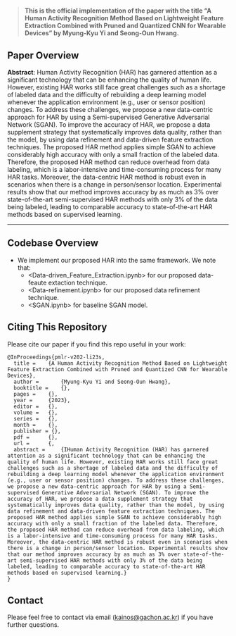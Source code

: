 # 


>**This is the official implementation of the paper with the title “A Human Activity Recognition Method Based on Lightweight Feature Extraction Combined with Pruned and Quantized CNN for Wearable Devices” by Myung-Kyu Yi and Seong-Oun Hwang.**

## Paper Overview

**Abstract**: Human Activity Recognition (HAR) has garnered attention as a significant technology that can be enhancing the quality of human life. However, existing HAR works still face great challenges such as a shortage of labeled data and the difficulty of rebuilding a deep learning model whenever the application environment (e.g., user or sensor position) changes. To address these challenges, we propose a new data-centric approach for HAR by using a Semi-supervised Generative Adversarial Network (SGAN). To improve the accuracy of HAR, we propose a data supplement strategy that systematically improves data quality, rather than the model, by using data refinement and data-driven feature extraction techniques. The proposed HAR method applies simple SGAN to achieve considerably high accuracy with only a small fraction of the labeled data. Therefore, the proposed HAR method can reduce overhead from data labeling, which is a labor-intensive and time-consuming process for many HAR tasks. Moreover, the data-centric HAR method is robust even in scenarios when there is a change in person/sensor location. Experimental results show that our method improves accuracy by as much as 3% over state-of-the-art semi-supervised HAR methods with only 3% of the data being labeled, leading to comparable accuracy to state-of-the-art HAR methods based on supervised learning.

---
## Codebase Overview
- We implement our proposed HAR into the same framework. We note that:
  - <Data-driven_Feature_Extraction.ipynb> for our proposed data-feaute extaction technique.
  - <Data-refinement.ipynb> for our proposed data refinement technique.
  - <SGAN.ipynb> for baseline SGAN model. 
  
## Citing This Repository

Please cite our paper if you find this repo useful in your work:

```
@InProceedings{pmlr-v202-li23s,
  title = 	 {A Human Activity Recognition Method Based on Lightweight Feature Extraction Combined with Pruned and Quantized CNN for Wearable Devices},
  author =       {Myung-Kyu Yi and Seong-Oun Hwang},
  booktitle = 	 {},
  pages = 	 {},
  year = 	 {2023},
  editor = 	 {},
  volume = 	 {},
  series = 	 {},
  month = 	 {},
  publisher = {},
  pdf = 	 {},
  url = 	 {,
  abstract = 	 {IHuman Activity Recognition (HAR) has garnered attention as a significant technology that can be enhancing the quality of human life. However, existing HAR works still face great challenges such as a shortage of labeled data and the difficulty of rebuilding a deep learning model whenever the application environment (e.g., user or sensor position) changes. To address these challenges, we propose a new data-centric approach for HAR by using a Semi-supervised Generative Adversarial Network (SGAN). To improve the accuracy of HAR, we propose a data supplement strategy that systematically improves data quality, rather than the model, by using data refinement and data-driven feature extraction techniques. The proposed HAR method applies simple SGAN to achieve considerably high accuracy with only a small fraction of the labeled data. Therefore, the proposed HAR method can reduce overhead from data labeling, which is a labor-intensive and time-consuming process for many HAR tasks. Moreover, the data-centric HAR method is robust even in scenarios when there is a change in person/sensor location. Experimental results show that our method improves accuracy by as much as 3% over state-of-the-art semi-supervised HAR methods with only 3% of the data being labeled, leading to comparable accuracy to state-of-the-art HAR methods based on supervised learning.}
}
```

## Contact

Please feel free to contact via email (<kainos@gachon.ac.kr>) if you have further questions.
